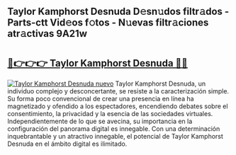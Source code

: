 ## Taylor Kamphorst Desnuda D𝚎sn𝚞dos filtr𝚊dos - Parts-ctt Vid𝚎os f𝚘tos - N𝚞evas filtr𝚊ciones atr𝚊ctivas 9A21w

# <h2><a href="http://mb5uk4j.tromn.icu/?c=Taylor+Kamphorst+Desnuda">🔗👉👉👉 Taylor Kamphorst Desnuda 🔗🔗</a></h2>

[![Taylor Kamphorst Desnuda nuevo](https://i.imgur.com/pEAQMta.gif)](http://mb5uk4j.tromn.icu/?c=Taylor+Kamphorst+Desnuda)
Taylor Kamphorst Desnuda, un individuo complejo y desconcertante, se resiste a la caracterización simple. Su forma poco convencional de crear una presencia en línea ha magnetizado y ofendido a los espectadores, encendiendo debates sobre el consentimiento, la privacidad y la esencia de las sociedades virtuales. Independientemente de lo que se avecina, su importancia en la configuración del panorama digital es innegable. Con una determinación inquebrantable y un atractivo innegable, el potencial de Taylor Kamphorst Desnuda en el ámbito digital es ilimitado.
